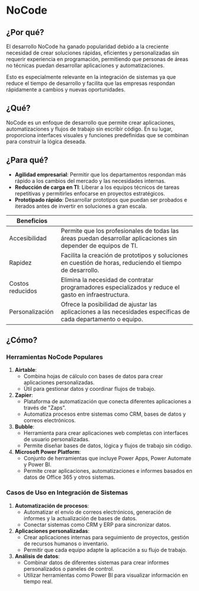 # NoCode

## ¿Por qué?

El desarrollo NoCode ha ganado popularidad debido a la creciente necesidad de crear soluciones rápidas, eficientes y personalizadas sin requerir experiencia en programación, permitiendo que personas de áreas no técnicas puedan desarrollar aplicaciones y automatizaciones.

Esto es especialmente relevante en la integración de sistemas ya que reduce el tiempo de desarrollo y facilita que las empresas respondan rápidamente a cambios y nuevas oportunidades.

## ¿Qué?

NoCode es un enfoque de desarrollo que permite crear aplicaciones, automatizaciones y flujos de trabajo sin escribir código. En su lugar, proporciona interfaces visuales y funciones predefinidas que se combinan para construir la lógica deseada.

## ¿Para qué?

- **Agilidad empresarial**: Permitir que los departamentos respondan más rápido a los cambios del mercado y las necesidades internas.
- **Reducción de carga en TI**: Liberar a los equipos técnicos de tareas repetitivas y permitirles enfocarse en proyectos estratégicos.
- **Prototipado rápido**: Desarrollar prototipos que puedan ser probados e iterados antes de invertir en soluciones a gran escala.

|Beneficios||
|-|-|
Accesibilidad|Permite que los profesionales de todas las áreas puedan desarrollar aplicaciones sin depender de equipos de TI.
Rapidez|Facilita la creación de prototipos y soluciones en cuestión de horas, reduciendo el tiempo de desarrollo.
Costos reducidos|Elimina la necesidad de contratar programadores especializados y reduce el gasto en infraestructura.
Personalización|Ofrece la posibilidad de ajustar las aplicaciones a las necesidades específicas de cada departamento o equipo.


## ¿Cómo?

### Herramientas NoCode Populares

1. **Airtable**:  
   - Combina hojas de cálculo con bases de datos para crear aplicaciones personalizadas.
   - Útil para gestionar datos y coordinar flujos de trabajo.
2. **Zapier**:  
   - Plataforma de automatización que conecta diferentes aplicaciones a través de "Zaps".
   - Automatiza procesos entre sistemas como CRM, bases de datos y correos electrónicos.
3. **Bubble**:  
   - Herramienta para crear aplicaciones web completas con interfaces de usuario personalizadas.
   - Permite diseñar bases de datos, lógica y flujos de trabajo sin código.
4. **Microsoft Power Platform**:  
   - Conjunto de herramientas que incluye Power Apps, Power Automate y Power BI.
   - Permite crear aplicaciones, automatizaciones e informes basados en datos de Office 365 y otros sistemas.

### Casos de Uso en Integración de Sistemas

1. **Automatización de procesos**:  
   - Automatizar el envío de correos electrónicos, generación de informes y la actualización de bases de datos.
   - Conectar sistemas como CRM y ERP para sincronizar datos.
2. **Aplicaciones personalizadas**:  
   - Crear aplicaciones internas para seguimiento de proyectos, gestión de recursos humanos o inventario.
   - Permitir que cada equipo adapte la aplicación a su flujo de trabajo.
3. **Análisis de datos**:  
   - Combinar datos de diferentes sistemas para crear informes personalizados o paneles de control.
   - Utilizar herramientas como Power BI para visualizar información en tiempo real.
